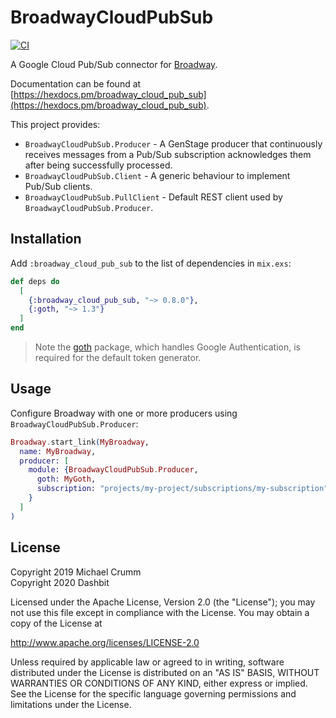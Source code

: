# BroadwayCloudPubSub

[![CI](https://github.com/dashbitco/broadway_cloud_pub_sub/actions/workflows/ci.yml/badge.svg)](https://github.com/dashbitco/broadway_cloud_pub_sub/actions/workflows/ci.yml)

A Google Cloud Pub/Sub connector for [Broadway](https://github.com/dashbitco/broadway).

Documentation can be found at [https://hexdocs.pm/broadway_cloud_pub_sub](https://hexdocs.pm/broadway_cloud_pub_sub).

This project provides:

* `BroadwayCloudPubSub.Producer` - A GenStage producer that continuously receives messages from a Pub/Sub subscription acknowledges them after being successfully processed.
* `BroadwayCloudPubSub.Client` - A generic behaviour to implement Pub/Sub clients.
* `BroadwayCloudPubSub.PullClient` - Default REST client used by `BroadwayCloudPubSub.Producer`.

## Installation

Add `:broadway_cloud_pub_sub` to the list of dependencies in `mix.exs`:

```elixir
def deps do
  [
    {:broadway_cloud_pub_sub, "~> 0.8.0"},
    {:goth, "~> 1.3"}
  ]
end
```

> Note the [goth](https://hexdocs.pm/goth) package, which handles Google Authentication, is required for the default token generator.

## Usage

Configure Broadway with one or more producers using `BroadwayCloudPubSub.Producer`:

```elixir
Broadway.start_link(MyBroadway,
  name: MyBroadway,
  producer: [
    module: {BroadwayCloudPubSub.Producer,
      goth: MyGoth,
      subscription: "projects/my-project/subscriptions/my-subscription"
    }
  ]
)
```

## License

Copyright 2019 Michael Crumm \
Copyright 2020 Dashbit

  Licensed under the Apache License, Version 2.0 (the "License");
  you may not use this file except in compliance with the License.
  You may obtain a copy of the License at

  http://www.apache.org/licenses/LICENSE-2.0

  Unless required by applicable law or agreed to in writing, software
  distributed under the License is distributed on an "AS IS" BASIS,
  WITHOUT WARRANTIES OR CONDITIONS OF ANY KIND, either express or implied.
  See the License for the specific language governing permissions and
  limitations under the License.
